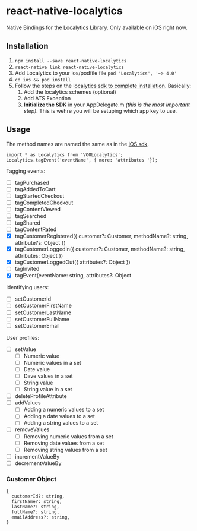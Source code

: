# react-native-localytics

Native Bindings for the [Localytics][localytics] Library. Only available on iOS right now.

## Installation

1. `npm install --save react-native-localytics`
2. `react-native link react-native-localytics`
3. Add Localytics to your ios/podfile file `pod 'Localytics', '~> 4.0'`
4. `cd ios && pod install`
5. Follow the steps on the [localytics sdk to complete installation](http://docs.localytics.com/dev/ios.html#ats-exception-ios). Basically:
    1. Add the localytics schemes (optional)
    2. Add ATS Exception
    3. **Initialize the SDK** in your AppDelegate.m *(this is the most important step)*. This is wehre you will be setuping which app key to use.

## Usage

The method names are named the same as in the [iOS sdk][sdk].

```
import * as Localytics from 'VOOLocalytics';
Localytics.tagEvent('eventName', { more: 'attributes '});
```

Tagging events: 
- [ ] tagPurchased
- [ ] tagAddedToCart
- [ ] tagStartedCheckout
- [ ] tagCompletedCheckout
- [ ] tagContentViewed
- [ ] tagSearched
- [ ] tagShared
- [ ] tagContentRated
- [x] tagCustomerRegistered({ customer?: Customer, methodName?: string, attribute?s: Object })
- [x] tagCustomerLoggedIn({ customer?: Customer, methodName?: string, attributes: Object })
- [x] tagCustomerLoggedOut({ attributes?: Object })
- [ ] tagInvited
- [x] tagEvent(eventName: string, attributes?: Object

Identifying users:
- [ ] setCustomerId
- [ ] setCustomerFirstName
- [ ] setCustomerLastName
- [ ] setCustomerFullName
- [ ] setCustomerEmail

User profiles:
- [ ] setValue
    - [ ] Numeric value
    - [ ] Numeric values in a set
    - [ ] Date value
    - [ ] Dave values in a set
    - [ ] String value
    - [ ] String value in a set
- [ ] deleteProfileAttribute
- [ ] addValues
    - [ ] Adding a numeric values to a set
    - [ ] Adding a date values to a set
    - [ ] Adding a string values to a set
- [ ] removeValues
    - [ ]  Removing numeric values from a set
    - [ ]  Removing date values from a set
    - [ ]  Removing string values from a set
- [ ] incrementValueBy
- [ ] decrementValueBy

### Customer Object
```
{
  customerId?: string,
  firstName?: string,
  lastName?: string,
  fullName?: string,
  emailAddress?: string,
}
```

[localytics]: http://localytics.com
[sdk]: http://docs.localytics.com/dev/ios.html#events-ios
